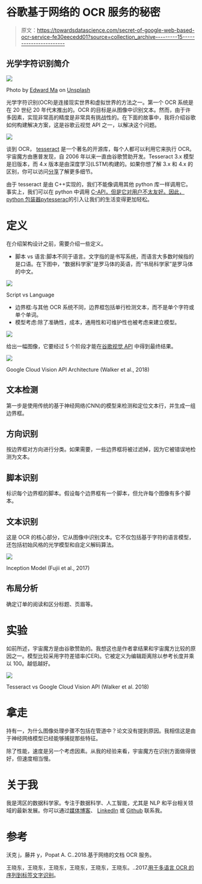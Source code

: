 # 谷歌基于网络的 OCR 服务的秘密

> 原文：<https://towardsdatascience.com/secret-of-google-web-based-ocr-service-fe30eecedd01?source=collection_archive---------15----------------------->

## 光学字符识别简介

![](img/f9e80c8b369d3dce88fa15696ddc8656.png)

Photo by [Edward Ma](https://unsplash.com/@makcedward?utm_source=medium&utm_medium=referral) on [Unsplash](https://unsplash.com?utm_source=medium&utm_medium=referral)

光学字符识别(OCR)是连接现实世界和虚拟世界的方法之一。第一个 OCR 系统是在 20 世纪 20 年代末推出的。OCR 的目标是从图像中识别文本。然而，由于许多因素，实现非常高的精度是非常具有挑战性的。在下面的故事中，我将介绍谷歌如何构建解决方案，这是谷歌云视觉 API 之一，以解决这个问题。

![](img/ac14e818c5a88fa7295db4193fe03801.png)

谈到 OCR， [tesseract](https://github.com/tesseract-ocr/tesseract) 是一个著名的开源库，每个人都可以利用它来执行 OCR。宇宙魔方由惠普发现，自 2006 年以来一直由谷歌赞助开发。Tesseract 3.x 模型是旧版本，而 4.x 版本是由深度学习(LSTM)构建的。如果你想了解 3.x 和 4.x 的区别，你可以访问[分享](https://github.com/tesseract-ocr/docs/blob/master/das_tutorial2016/6ModernizationEfforts.pdf)了解更多细节。

由于 tesseract 是由 C++实现的，我们不能像调用其他 python 库一样调用它。事实上，我们可以在 python 中调用 [C-API，但是它对用户不太友好。因此，python 包装器](https://github.com/tesseract-ocr/tesseract/wiki/APIExample)[pytesserac](https://github.com/madmaze/pytesseract)的引入让我们的生活变得更加轻松。

# 定义

在介绍架构设计之前，需要介绍一些定义。

*   脚本 vs 语言:脚本不同于语言。文字指的是书写系统，而语言大多数时候指的是口语。在下图中，“数据科学家”是罗马体的英语，而“书局科学家”是罗马体的中文。

![](img/57194eeba659710d5a47ab714e61311c.png)

Script vs Language

*   边界框:与其他 OCR 系统不同，边界框包括单行检测文本，而不是单个字符或单个单词。
*   模型考虑:除了准确性，成本，通用性和可维护性也被考虑来建立模型。

![](img/394a81c92615231416328b2e23cb6ca9.png)

给出一幅图像，它要经过 5 个阶段才能在[谷歌视觉 API](https://cloud.google.com/vision/docs/fulltext-annotations) 中得到最终结果。

![](img/aa20c77c01255cc583d795673d6f2e79.png)

Google Cloud Vision API Architecture (Walker et al., 2018)

## 文本检测

第一步是使用传统的基于神经网络(CNN)的模型来检测和定位文本行，并生成一组边界框。

## 方向识别

按边界框对方向进行分类。如果需要，一些边界框将被过滤掉，因为它被错误地检测为文本。

## 脚本识别

标识每个边界框的脚本。假设每个边界框有一个脚本，但允许每个图像有多个脚本。

## 文本识别

这是 OCR 的核心部分，它从图像中识别文本。它不仅包括基于字符的语言模型，还包括初始风格的光学模型和自定义解码算法。

![](img/3106f6cfac512a9aee9a87fe83f9bbd9.png)

Inception Model (Fujii et al., 2017)

## 布局分析

确定订单的阅读和区分标题、页眉等。

# 实验

如前所述，宇宙魔方是由谷歌赞助的。我想这也是作者拿结果和宇宙魔方比较的原因之一。模型比较采用字符差错率(CER)。它被定义为编辑距离除以参考长度并乘以 100。越低越好。

![](img/e8db6921692134af100c0fd1aed6f3b3.png)

Tesseract vs Google Cloud Vision API (Walker et al. 2018)

# 拿走

持有一，为什么图像处理步骤不包括在管道中？论文没有提到原因。我相信这是由于神经网络模型已经能够捕捉那些特征。

除了性能，速度是另一个考虑因素。从我的经验来看，宇宙魔方在识别方面做得很好，但速度相当慢。

# 关于我

我是湾区的数据科学家。专注于数据科学、人工智能，尤其是 NLP 和平台相关领域的最新发展。你可以通过[媒体博客](http://medium.com/@makcedward/)、 [LinkedIn](https://www.linkedin.com/in/edwardma1026) 或 [Github](https://github.com/makcedward) 联系我。

# 参考

沃克 j，藤井 y，Popat A. C..2018.基于网络的文档 OCR 服务。

王晓东，王晓东，王晓东，王晓东，王晓东，王晓东。..2017.[用于多语言 OCR 的序列到标签文字识别](https://arxiv.org/pdf/1708.04671.pdf)。